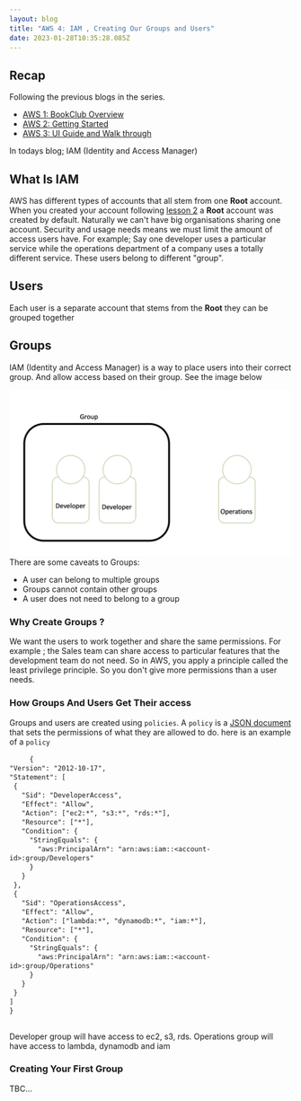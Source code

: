 ```yaml
---
layout: blog
title: "AWS 4: IAM , Creating Our Groups and Users"
date: 2023-01-28T10:35:28.085Z
---
```


## Recap

Following the previous blogs in the series.

- [AWS 1: BookClub Overview](https://magicishaqblog.netlify.app/aws/)
- [AWS 2: Getting Started](https://magicishaqblog.netlify.app/2023-01-23-aws-2-getting-started/)
- [AWS 3: UI Guide and Walk through](https://magicishaqblog.netlify.app/2023-01-27-aws-3-UI-guide-and-walkthrough)

In todays blog; IAM (Identity and Access Manager) 

## What Is IAM
AWS has different types of accounts that all stem from one **Root** account.
When you created your account following [lesson 2](https://magicishaqblog.netlify.app/2023-01-23-aws-2-getting-started/) a **Root** account was created by default. Naturally we can't have big organisations sharing one account. Security and usage needs means we must limit the amount of access users have. For example; Say one developer uses a particular service while the operations department of a company uses a totally different service. These users belong to different "group". 

## Users
Each user is a separate account that stems from the **Root** they can be grouped together

## Groups
IAM (Identity and Access Manager) is a way to place users into their correct group. And allow access based on their group. See the image below

![Groups in action](/blog/src/images/groups.png)
There are some caveats to Groups: 
- A user can belong to multiple groups
- Groups cannot contain other groups
- A user does not need to belong to a group 

### Why Create Groups ?
We want the users to work together and share the same permissions. For example ; the Sales team can share access to particular features that the development team do not need. 
So in AWS, you apply a principle called the least privilege principle.
So you don't give more permissions than a user needs.


### How Groups And Users Get Their access

Groups and users are created using `policies`. A `policy` is a [JSON document](https://simple.wikipedia.org/wiki/JSON) that sets the permissions of what they are allowed to do.
here is an example of a `policy`

    
   ```
        {
  "Version": "2012-10-17",
  "Statement": [
    {
      "Sid": "DeveloperAccess",
      "Effect": "Allow",
      "Action": ["ec2:*", "s3:*", "rds:*"],
      "Resource": ["*"],
      "Condition": {
        "StringEquals": {
          "aws:PrincipalArn": "arn:aws:iam::<account-id>:group/Developers"
        }
      }
    },
    {
      "Sid": "OperationsAccess",
      "Effect": "Allow",
      "Action": ["lambda:*", "dynamodb:*", "iam:*"],
      "Resource": ["*"],
      "Condition": {
        "StringEquals": {
          "aws:PrincipalArn": "arn:aws:iam::<account-id>:group/Operations"
        }
      }
    }
  ]
}


   ```
Developer group will have access to ec2, s3, rds.
Operations group will have access to lambda, dynamodb and iam

### Creating Your First Group

TBC...

#### 




